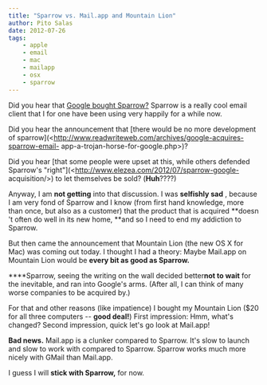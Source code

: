 ```yaml
---
title: "Sparrow vs. Mail.app and Mountain Lion"
author: Pito Salas
date: 2012-07-26
tags:
    - apple
    - email
    - mac
    - mailapp
    - osx
    - sparrow
---
```




Did you hear that [Google bought Sparrow?](<http://sparrowmailapp.com>)
Sparrow is a really cool email client that I for one have been using very
happily for a while now.

Did you hear the announcement that [there would be no more development of
sparrow](<http://www.readwriteweb.com/archives/google-acquires-sparrow-email-
app-a-trojan-horse-for-google.php>)?

Did you hear [that some people were upset at this, while others defended
Sparrow's "right"](<http://www.elezea.com/2012/07/sparrow-google-
acquisition/>) to let themselves be sold? (**Huh**????)

Anyway, I am **not getting** into that discussion. I was **selfishly sad** ,
because I am very fond of Sparrow and I know (from first hand knowledge, more
than once, but also as a customer) that the product that is acquired **doesn
't often do well in its new home, **and so I need to end my addiction to
Sparrow.

But then came the announcement that Mountain Lion (the new OS X for Mac) was
coming out today. I thought I had a theory: Maybe Mail.app on Mountain Lion
would be **every bit as good as Sparrow.**

****Sparrow, seeing the writing on the wall decided better**not to wait** for
the inevitable, and ran into Google's arms. (After all, I can think of many
worse companies to be acquired by.)

For that and other reasons (like impatience) I bought my Mountain Lion ($20
for all three computers -- **good deal!**) First impression: Hmm, what's
changed? Second impression, quick let's go look at Mail.app!

**Bad news.** Mail.app is a clunker compared to Sparrow. It's slow to launch
and slow to work with compared to Sparrow. Sparrow works much more nicely with
GMail than Mail.app.

I guess I will **stick with Sparrow,** for now.


